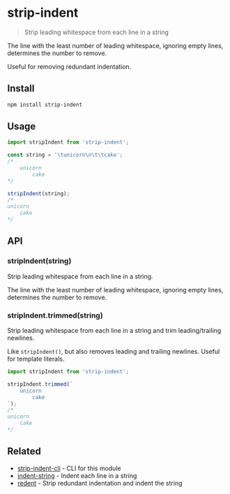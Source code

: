 # strip-indent

> Strip leading whitespace from each line in a string

The line with the least number of leading whitespace, ignoring empty lines, determines the number to remove.

Useful for removing redundant indentation.

## Install

```sh
npm install strip-indent
```

## Usage

```js
import stripIndent from 'strip-indent';

const string = '\tunicorn\n\t\tcake';
/*
	unicorn
		cake
*/

stripIndent(string);
/*
unicorn
	cake
*/
```

## API

### stripIndent(string)

Strip leading whitespace from each line in a string.

The line with the least number of leading whitespace, ignoring empty lines, determines the number to remove.

### stripIndent.trimmed(string)

Strip leading whitespace from each line in a string and trim leading/trailing newlines.

Like `stripIndent()`, but also removes leading and trailing newlines. Useful for template literals.

```js
import stripIndent from 'strip-indent';

stripIndent.trimmed(`
	unicorn
		cake
`);
/*
unicorn
	cake
*/
```

## Related

- [strip-indent-cli](https://github.com/sindresorhus/strip-indent-cli) - CLI for this module
- [indent-string](https://github.com/sindresorhus/indent-string) - Indent each line in a string
- [redent](https://github.com/sindresorhus/redent) - Strip redundant indentation and indent the string

